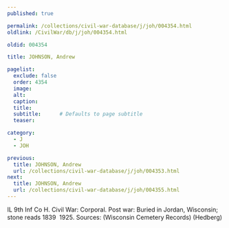 ```yaml
---
published: true

permalink: /collections/civil-war-database/j/joh/004354.html
oldlink: /CivilWar/db/j/joh/004354.html

oldid: 004354

title: JOHNSON, Andrew

pagelist:
  exclude: false
  order: 4354
  image: 
  alt:
  caption:
  title:
  subtitle:      # Defaults to page subtitle
  teaser:

category: 
  - J 
  - JOH

previous:
  title: JOHNSON, Andrew
  url: /collections/civil-war-database/j/joh/004353.html  
next:
  title: JOHNSON, Andrew
  url: /collections/civil-war-database/j/joh/004355.html   
---
```

IL 9th Inf Co H. Civil War: Corporal. Post war: Buried in Jordan, Wisconsin; stone reads &#147;1839 &#150; 1925&#148;. Sources: (Wisconsin Cemetery Records) (Hedberg)